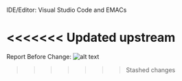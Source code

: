 IDE/Editor: Visual Studio Code and EMACs

<<<<<<< Updated upstream
=======
Report Before Change:
![alt text](https://github.com/sglasher/Lasher-SeLina/issues/1#issue-693197944)
>>>>>>> Stashed changes
